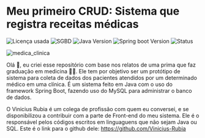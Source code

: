 # Meu primeiro CRUD: Sistema que registra receitas médicas

![Licença usada](https://img.shields.io/github/license/DaviMacielCavalcante/System_Hospital)
![SGBD](https://img.shields.io/badge/SGBD-MySQL-blue)
![Java Version](https://img.shields.io/badge/Java-11-brightgreen)
![Spring boot Version](https://img.shields.io/badge/Spring%20Boot-2.7.0-brightgreen)
![Status](https://img.shields.io/badge/Status-Finalizado-brightgreen)

![medica_clinica](https://bulcaoezeferino.adv.br/wp-content/uploads/2020/10/Copia-de-consultorio-medico-site-1170x730.jpg)

Olá 🤗, eu criei esse repositório com base nos relatos de uma prima que faz graduação em medicina :woman_health_worker:. Ele tem por objetivo ser um protótipo de sistema para coleta de dados dos pacientes atendidos por um determinado médico em uma clínica. É um sistema feito em Java com o uso do framework Spring Boot, fazendo uso do MySQL para administrar o banco de dados.

O Vinicius Rubia é um colega de profissão com quem eu conversei, e se disponibilizou a contribuir com a parte de Front-end do meu sistema. Ele é o responsável pelos códigos escritos em linguaguens que não sejam Java ou SQL. Este é o link para o github dele: https://github.com/Vinicius-Rubia
